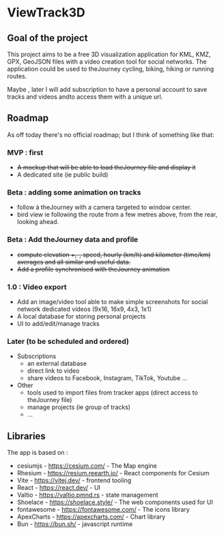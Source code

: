 # ViewTrack3D

## Goal of the project

This project aims to be a free 3D visualization application for KML, KMZ, GPX, GeoJSON files with a video creation tool
for social networks.
The application could be used to theJourney cycling, biking, hiking or running routes.

Maybe , later I will add subscription to have a personal account to save tracks and videos andto access them with a
unique url.

## Roadmap

As off today there's no official roadmap;
but I think of something like that:

### MVP : first

* ~~A mockup that will be able to load theJourney file and display it~~
* A dedicated site (ie public build)

### Beta : adding some animation on tracks

* follow à theJourney with a camera targeted to window center.
* bird view ie following the route from a few metres above, from the rear, looking ahead.

### Beta : Add theJourney data and profile

* ~~compute elevation +,-, speed,
  hourly (km/h) and kilometer (time/km) averages and all similar and useful data.~~
* ~~Add a profile synchronised with theJourney animation~~

### 1.0 : Video export

* Add an image/video tool able to make simple screenshots for social network dedicated videos (9x16, 16x9, 4x3, 1x1)
* A local database for storing personal projects
* UI to add/edit/manage tracks

### Later (to be scheduled and ordered)

* Subscriptions
    * an external database
    * direct link to video
    * share videos to Facebook, Instagram, TikTok, Youtube ...
* Other
    * tools used to import files from tracker apps (direct access to theJourney file)
    * manage projects (ie group of tracks)
    * ...

## Libraries

The app is based on :

* cesiumjs - https://cesium.com/ - The Map engine
* Rhesium - https://resium.reearth.io/ - React components for Cesium
* Vite -  https://vitej.dev/ - frontend tooling
* React - https://react.dev/ - UI
* Valtio - https://valtio.pmnd.rs - state management
* Shoelace - https://shoelace.style/ - The web components used for UI
* fontawesome - https://fontawesome.com/ - The icons library
* ApexCharts - https://apexcharts.com/ - Chart library
* Bun - https://bun.sh/ - javascript runtime

